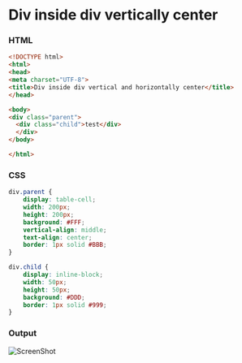 # Div inside div vertically center

### HTML

```html
<!DOCTYPE html>
<html>
<head>
<meta charset="UTF-8">
<title>Div inside div vertical and horizontally center</title>
</head>

<body>
<div class="parent">
  <div class="child">test</div>
  </div>
</body>

</html>
```

### CSS

```css
div.parent {
    display: table-cell;
    width: 200px;
    height: 200px;
    background: #FFF;
    vertical-align: middle;
    text-align: center;
    border: 1px solid #BBB;
}

div.child {
    display: inline-block;
    width: 50px;
    height: 50px;
    background: #DDD;
    border: 1px solid #999;
}

```


### Output

![ScreenShot](https://user-images.githubusercontent.com/6780840/27215074-4095564c-528d-11e7-8128-689e6d1b9bd1.png)
